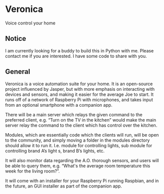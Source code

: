 # Veronica
Voice control your home

## Notice
I am currently looking for a buddy to build this in Python with me. Please contact me if you are interested. I have some code to share with you.

## General
Veronica is a voice automation suite for your home.
It is an open-source project influenced by Jasper,
but with more emphasis on interacting with devices and sensors, and making it easier for the average Joe to start.
It runs off of a network of Raspberry Pi with microphones, and takes input from an optional smartphone with a companion app.

There will be a main server which relays the given command to the preferred client, e.g. “Turn on the TV in the kitchen” would make the main server relay the command to the client which has control over the kitchen.

Modules, which are essentially code which the clients will run, will be open to the community, and simply moving a folder in the modules directory should allow it to run it. I.e. module for controlling lights, sub module for controlling brand A’s light s, brand B’s lights, etc.

It will also monitor data regarding the A.O. thorough sensors, and users will be able to query them, e.g. “What's the average room temperature this week for the living room?”.

It will come with an installer for your Raspberry Pi running Raspbian, and in the future, an GUI installer as part of the companion app.
